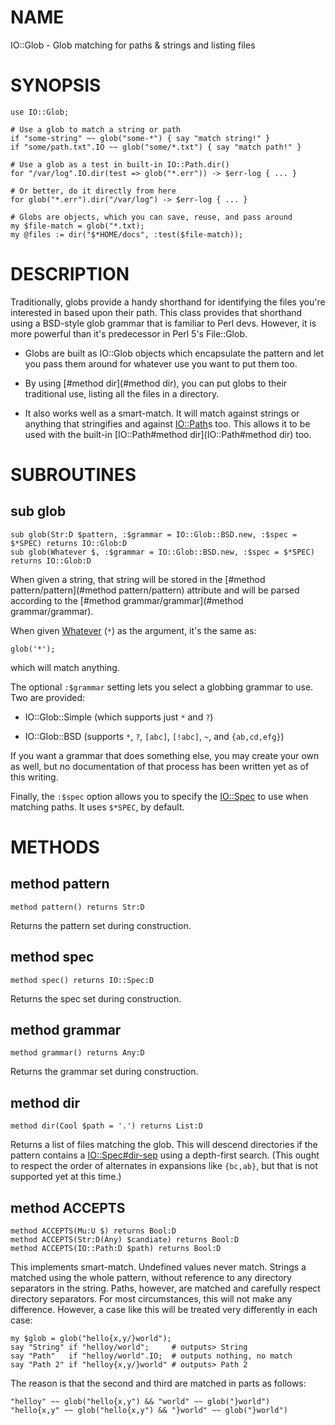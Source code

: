 NAME
====

IO::Glob - Glob matching for paths & strings and listing files

SYNOPSIS
========

    use IO::Glob;

    # Use a glob to match a string or path
    if "some-string" ~~ glob("some-*") { say "match string!" }
    if "some/path.txt".IO ~~ glob("some/*.txt") { say "match path!" }

    # Use a glob as a test in built-in IO::Path.dir()
    for "/var/log".IO.dir(test => glob("*.err")) -> $err-log { ... }

    # Or better, do it directly from here
    for glob("*.err").dir("/var/log") -> $err-log { ... }

    # Globs are objects, which you can save, reuse, and pass around
    my $file-match = glob("*.txt);
    my @files := dir("$*HOME/docs", :test($file-match));

DESCRIPTION
===========

Traditionally, globs provide a handy shorthand for identifying the files you're interested in based upon their path. This class provides that shorthand using a BSD-style glob grammar that is familiar to Perl devs. However, it is more powerful than it's predecessor in Perl 5's File::Glob.

  * Globs are built as IO::Glob objects which encapsulate the pattern and let you pass them around for whatever use you want to put them too.

  * By using [#method dir](#method dir), you can put globs to their traditional use, listing all the files in a directory.

  * It also works well as a smart-match. It will match against strings or anything that stringifies and against [IO::Path](IO::Path)s too. This allows it to be used with the built-in [IO::Path#method dir](IO::Path#method dir) too.

SUBROUTINES
===========

sub glob
--------

    sub glob(Str:D $pattern, :$grammar = IO::Glob::BSD.new, :$spec = $*SPEC) returns IO::Glob:D
    sub glob(Whatever $, :$grammar = IO::Glob::BSD.new, :$spec = $*SPEC) returns IO::Glob:D

When given a string, that string will be stored in the [#method pattern/pattern](#method pattern/pattern) attribute and will be parsed according to the [#method grammar/grammar](#method grammar/grammar).

When given [Whatever](Whatever) (`*`) as the argument, it's the same as:

    glob('*');

which will match anything.

The optional `:$grammar` setting lets you select a globbing grammar to use. Two are provided:

  * IO::Glob::Simple (which supports just `*` and `?`)

  * IO::Glob::BSD (supports `*`, `?`, `[abc]`, `[!abc]`, `~`, and `{ab,cd,efg}`)

If you want a grammar that does something else, you may create your own as well, but no documentation of that process has been written yet as of this writing.

Finally, the `:$spec` option allows you to specify the [IO::Spec](IO::Spec) to use when matching paths. It uses `$*SPEC`, by default.

METHODS
=======

method pattern
--------------

    method pattern() returns Str:D

Returns the pattern set during construction.

method spec
-----------

    method spec() returns IO::Spec:D

Returns the spec set during construction.

method grammar
--------------

    method grammar() returns Any:D

Returns the grammar set during construction.

method dir
----------

    method dir(Cool $path = '.') returns List:D

Returns a list of files matching the glob. This will descend directories if the pattern contains a [IO::Spec#dir-sep](IO::Spec#dir-sep) using a depth-first search. (This ought to respect the order of alternates in expansions like `{bc,ab}`, but that is not supported yet at this time.)

method ACCEPTS
--------------

    method ACCEPTS(Mu:U $) returns Bool:D
    method ACCEPTS(Str:D(Any) $candiate) returns Bool:D
    method ACCEPTS(IO::Path:D $path) returns Bool:D

This implements smart-match. Undefined values never match. Strings a matched using the whole pattern, without reference to any directory separators in the string. Paths, however, are matched and carefully respect directory separators. For most circumstances, this will not make any difference. However, a case like this will be treated very differently in each case:

    my $glob = glob("hello{x,y/}world");
    say "String" if "helloy/world";     # outputs> String
    say "Path"   if "helloy/world".IO;  # outputs nothing, no match
    say "Path 2" if "helloy{x,y/}world" # outputs> Path 2

The reason is that the second and third are matched in parts as follows:

    "helloy" ~~ glob("hello{x,y") && "world" ~~ glob("}world")
    "hello{x,y" ~~ glob("hello{x,y") && "}world" ~~ glob("}world")
